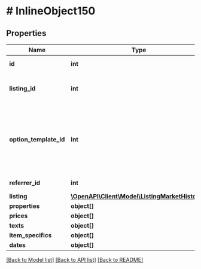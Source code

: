 # # InlineObject150

## Properties

Name | Type | Description | Notes
------------ | ------------- | ------------- | -------------
**id** | **int** | The ID of the listing market. | 
**listing_id** | **int** | The listing ID of the current listing market. optional | [optional] 
**option_template_id** | **int** | The ID of an existing listing option template from where to load listing market settings. @see OptionTemplate. optional | [optional] 
**referrer_id** | **int** | The ID of the referrer. | 
**listing** | [**\OpenAPI\Client\Model\ListingMarketHistory[]**](ListingMarketHistory.md) |  | 
**properties** | **object[]** |  | [optional] 
**prices** | **object[]** |  | [optional] 
**texts** | **object[]** |  | [optional] 
**item_specifics** | **object[]** |  | [optional] 
**dates** | **object[]** |  | [optional] 

[[Back to Model list]](../../README.md#documentation-for-models) [[Back to API list]](../../README.md#documentation-for-api-endpoints) [[Back to README]](../../README.md)


